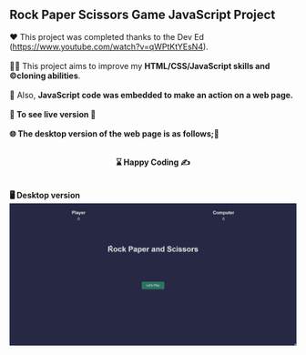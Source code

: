 
## Rock Paper Scissors Game JavaScript Project

❤️ This project was completed thanks to the Dev Ed (https://www.youtube.com/watch?v=qWPtKtYEsN4). 
<br><br>
👨‍💻 This project aims to improve my <b>HTML/CSS/JavaScript skills and ©️cloning abilities</b>.
<br><br>
🎯 Also, <b>JavaScript<b> code was embedded to make an action on a  web page.
<br><br>
🔗 To see live version 🏁
<br><br>
🌐 The desktop version of the web page is as follows;🧭

<br>
<center> ⌛ Happy Coding  ✍ </center>
<br><br>
🖥️ Desktop version
<img src="./desktopversion.gif"  align="left" alt="desktop_version">

